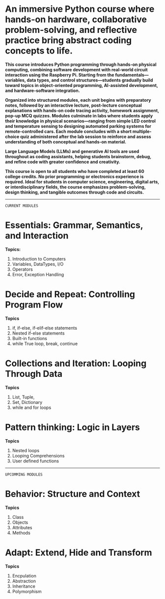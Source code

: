 # An immersive Python course where hands-on hardware, collaborative problem-solving, and reflective practice bring abstract coding concepts to life.


**This course introduces Python programming through hands-on physical computing, combining software development with real-world circuit interaction using the Raspberry Pi. Starting from the fundamentals—variables, data types, and control structures—students gradually build toward topics in object-oriented programming, AI-assisted development, and hardware-software integration.**

**Organized into structured modules, each unit begins with preparatory notes, followed by an interactive lecture, post-lecture conceptual explanations with hands-on code tracing activity, homework assignment, pop-up MCQ quizzes. Modules culminate in labs where students apply their knowledge in physical scenarios—ranging from simple LED control and temperature sensing to designing automated parking systems for remote-controlled cars. Each module concludes with a short multiple-choice quiz administered after the lab session to reinforce and assess understanding of both conceptual and hands-on material.**

**Large Language Models (LLMs) and generative AI tools are used throughout as coding assistants, helping students brainstorm, debug, and refine code with greater confidence and creativity.**

**This course is open to all students who have completed at least 60 college credits. No prior programming or electronics experience is required. Ideal for students in computer science, engineering, digital arts, or interdisciplinary fields, the course emphasizes problem-solving, design thinking, and tangible outcomes through code and circuits.**

----

`CURRENT MODULES`

# Essentials: Grammar, Semantics, and Interaction

**Topics:**
1. Introduction to Computers
2. Variables, DataTypes, I/O
3. Operators 
4. Error, Exception Handling


# Decide and Repeat: Controlling Program Flow

**Topics**
1. if, if-else, if-elif-else statements
2. Nested if-else statements
3. Built-in functions
4. while True loop, break, continue


# Collections and Iteration: Looping Through Data

**Topics**
1. List, Tuple,
2. Set, Dictionary
3. while and for loops


# Pattern thinking: Logic in Layers 

**Topics**
1. Nested loops
2. Looping Comprehensions
3. User defined functions

----
`UPCOMMING MODULES`

# Behavior: Structure and Context

**Topics**
1. Class
2. Objects
3. Attributes
4. Methods


# Adapt: Extend, Hide and Transform

**Topics**
1. Encpulation
2. Abstraction
3. Inheritance
4. Polymorphism




